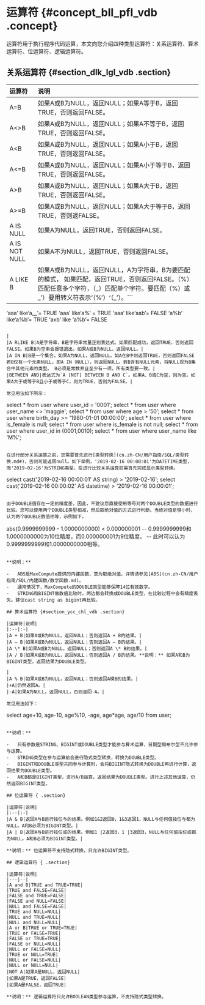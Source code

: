# 运算符 {#concept_bll_pfl_vdb .concept}

运算符用于执行程序代码运算，本文向您介绍四种类型运算符：关系运算符、算术运算符、位运算符、逻辑运算符。

## 关系运算符 {#section_dlk_lgl_vdb .section}

|运算符|说明|
|:--|:-|
|A=B|如果A或B为NULL，返回NULL；如果A等于B，返回TRUE，否则返回FALSE。|
|A<\>B|如果A或B为NULL，返回NULL；如果A不等于B，返回TRUE，否则返回FALSE。|
|A<B|如果A或B为NULL，返回NULL；如果A小于B，返回TRUE，否则返回FALSE。|
|A<=B|如果A或B为NULL，返回NULL；如果A小于等于B，返回TRUE，否则返回FALSE。|
|A\>B|如果A或B为NULL，返回NULL；如果A大于B，返回TRUE，否则返回FALSE。|
|A\>=B|如果A或B为NULL，返回NULL；如果A大于等于B，返回TRUE，否则返FALSE。|
|A IS NULL|如果A为NULL，返回TRUE，否则返回FALSE。|
|A IS NOT NULL|如果A不为NULL，返回TRUE，否则返回FALSE。|
|A LIKE B|如果A或B为NULL，返回NULL，A为字符串，B为要匹配的模式， 如果匹配，返回TRUE，否则返回FALSE。（%）匹配任意多个字符，（\_）匹配单个字符。要匹配（%）或\_’）要用转义符表示‘（%’）‘（\_’）。```
‘aaa’ like‘a__’= TRUE 
‘aaa’ like‘a%’ = TRUE
‘aaa’ like‘aab’= FALSE 
‘a%b’ like‘a\%b’= TRUE 
‘axb’ like ‘a\%b’= FALSE               
```

|
|A RLIKE B|A是字符串，B是字符串常量正则表达式。如果匹配成功，返回TRUE，否则返回FALSE。如果B为空串会报错退出。如果A或B为NULL，返回NULL。|
|A IN B|B是一个集合，如果A为NULL，返回NULL，如A在B中则返回TRUE，否则返回FALSE若B仅有一个元素NULL，即A IN（NULL），则返回NULL。若B含有NULL元素，将NULL视为B集合中其他元素的类型。 B必须是常数并且至少有一项，所有类型要一致。|
|BETWEEN AND|表达式为`A [NOT] BETWEEN B AND C`。如果A、B或C为空，则为空。如果A大于或等于B且小于或等于C，则为TRUE，否则为FALSE。|

常见用法如下所示：

```
select * from user where user_id = '0001'; 
select * from user where user_name <> 'maggie'; 
select * from user where age > ‘50’; 
select * from user where birth_day >= '1980-01-01 00:00:00'; 
select * from user where is_female is null; 
select * from user where is_female is not null; 
select * from user where user_id in (0001,0010); 
select * from user where user_name like 'M%';
```

在进行部分关系运算之前，您需要首先进行[类型转换](cn.zh-CN/用户指南/SQL/类型转换.md#)，否则可能返回null。如下举例，'2019-02-16 00:00:01'为DATETIME类型，而'2019-02-16'为STRING类型，在进行比较关系运算前需首先完成显示类型转换。

```
select cast('2019-02-16 00:00:01' AS string) > '2019-02-16';
 select cast('2019-02-16 00:00:02' AS datetime) > '2019-02-16 00:00:01';
```

由于DOUBLE值存在一定的精度差，因此，不建议您直接使用等号对两个DOUBLE类型的数据进行比较。您可以使用两个DOUBLE类型相减，然后取绝对值的方式进行判断。当绝对值足够小时，认为两个DOUBLE数值相等，示例如下。

```
abs(0.9999999999 - 1.0000000000) < 0.000000001
 -- 0.9999999999和1.0000000000为10位精度，而0.000000001为9位精度。
 -- 此时可以认为0.9999999999和1.0000000000相等。
```

**说明：** 

-   ABS是MaxCompute提供的内建函数，意为取绝对值，详情请参见[ABS](cn.zh-CN/用户指南/SQL/内建函数/数学函数.md)。
-   通常情况下，MaxCompute的DOUBLE类型能够保障14位有效数字。
-   STRING和BIGINT做数值比较时，两边都会转换成DOUBLE类型，在比较过程中会有精度丢失。建议cast string as bigint再比较。

## 算术运算符 {#section_ycc_chl_vdb .section}

|运算符|说明|
|:--|:-|
|A + B|如果A或B为NULL，返回NULL；否则返回A + B的结果。|
|A – B|如果A或B为NULL，返回NULL；否则返回A – B的结果。|
|A \* B|如果A或B为NULL，返回NULL；否则返回A \* B的结果。|
|A / B|如果A或B为NULL，返回NULL；否则返回A / B的结果。**说明：** 如果A和B为BIGINT类型，返回结果为DOUBLE类型。

|
|A % B|如果A或B为NULL，返回NULL；否则返回A模B的结果。|
|+A|仍然返回A。|
|-A|如果A为NULL，返回NULL，否则返回-A。|

常见用法如下：

```
select age+10, age-10, age%10, -age, age*age, age/10 from user;
```

**说明：** 

-   只有参数是STRING、BIGINT或DOUBLE类型才能参与算术运算，日期型和布尔型不允许参与运算。
-   STRING类型在参与运算前会进行隐式类型转换，转换为DOUBLE类型。
-   BIGINT和DOUBLE类型共同参与计算时，会将BIGINT隐式转换为DOUBLE再进行计算，返回结果为DOUBLE类型。
-   A和B都是BIGINT类型，进行A/B运算，返回结果为DOUBLE类型。进行上述其他运算，仍然返回BIGINT类型。

## 位运算符 { .section}

|运算符|说明|
|:--|:-|
|A & B|返回A与B进行按位与的结果。例如1&2返回0，1&3返回1，NULL与任何值按位与都为NULL。A和B必须为BIGINT类型。|
|A | B|返回A与B进行按位或的结果。例如1 |2返回3，1 |3返回3，NULL与任何值按位或都为NULL。A和B必须为BIGINT类型。|

**说明：** 位运算符不支持隐式转换，只允许BIGINT类型。

## 逻辑运算符 { .section}

|运算符|说明|
|---|--|
|A and B|TRUE and TRUE=TRUE|
|TRUE and FALSE=FALSE|
|FALSE and TRUE=FALSE|
|FALSE and NULL=FALSE|
|NULL and FALSE=FALSE|
|TRUE and NULL=NULL|
|NULL and TRUE=NULL|
|NULL and NULL=NULL|
|A or B|TRUE or TRUE=TRUE|
|TRUE or FALSE=TRUE|
|FALSE or TRUE=TRUE|
|FALSE or NULL=NULL|
|NULL or FALSE=NULL|
|TRUE or NULL=TRUE|
|NULL or FALSE=NULL|
|NULL or NULL=NULL|
|NOT A|如果A是NULL，返回NULL|
|如果A是TRUE，返回FALSE|
|如果A是FALSE，返回TRUE|

**说明：** 逻辑运算符只允许BOOLEAN类型参与运算，不支持隐式类型转换。

